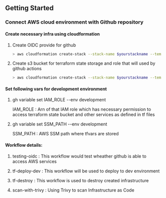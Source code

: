 ## Getting Started

### Connect AWS cloud environment with Github repository

#### Create necessary infra using cloudformation

1. Create OIDC provide for github

   ```sh
   > aws cloudformation create-stack --stack-name $yourstackname --template-body file://roles/oidc.yaml
   ```

2. Create s3 bucket for terraform state storage and role that will used by github actions
   ```sh
   > aws cloudformation create-stack --stack-name $yourstackname --template-body file://roles/terraform-s3-bucket.yaml --parameters file://terraform-s3-bucket.json
   ```

#### Set following vars for development environment

1. gh variable set IAM_ROLE --env development

   IAM_ROLE : Arn of that IAM role which has necessary permission to access terraform state bucket and other services as defined in tf files

2. gh variable set SSM_PATH --env development

   SSM_PATH : AWS SSM path where tfvars are stored

#### Workflow details:

1. testing-oidc : This workflow would test wheather github is able to access AWS services

2. tf-deploy-dev : This workflow will be used to deploy to dev environment

3. tf-destroy : This workflow is used to destroy created infrastructure

4. scan-with-trivy : Using Trivy to scan Infrastructure as Code
